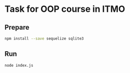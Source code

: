 # Task for OOP course in ITMO

## Prepare

```bash
npm install --save sequelize sqlite3
```

## Run

```bash
node index.js
```
